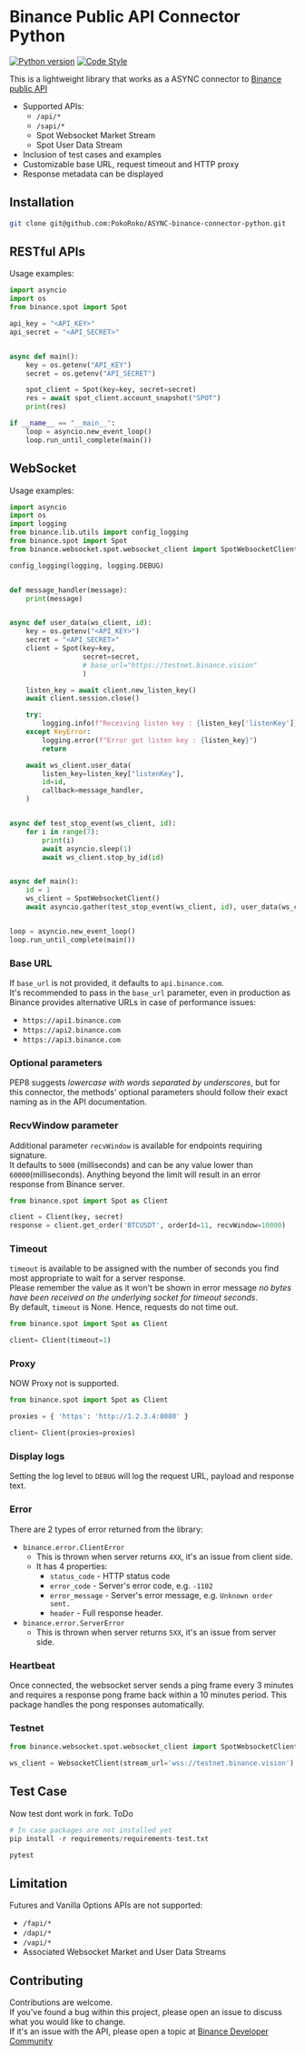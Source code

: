 # Binance Public API Connector Python
[![Python version](https://img.shields.io/pypi/pyversions/binance-connector)](https://www.python.org/downloads/)
[![Code Style](https://img.shields.io/badge/code_style-black-black)](https://black.readthedocs.io/en/stable/)


This is a lightweight library that works as a ASYNC connector to [Binance public API](https://github.com/binance/binance-spot-api-docs)

- Supported APIs:
    - `/api/*`
    - `/sapi/*`
    - Spot Websocket Market Stream
    - Spot User Data Stream
- Inclusion of test cases and examples
- Customizable base URL, request timeout and HTTP proxy
- Response metadata can be displayed


## Installation

```bash
git clone git@github.com:PokoRoko/ASYNC-binance-connector-python.git
```

## RESTful APIs

Usage examples:
```python
import asyncio
import os
from binance.spot import Spot

api_key = "<API_KEY>"
api_secret = "<API_SECRET>"


async def main():
    key = os.getenv("API_KEY")
    secret = os.getenv("API_SECRET")

    spot_client = Spot(key=key, secret=secret)
    res = await spot_client.account_snapshot("SPOT")
    print(res)

if __name__ == "__main__":
    loop = asyncio.new_event_loop()
    loop.run_until_complete(main())
```


## WebSocket

Usage examples:
```python
import asyncio
import os
import logging
from binance.lib.utils import config_logging
from binance.spot import Spot
from binance.websocket.spot.websocket_client import SpotWebsocketClient

config_logging(logging, logging.DEBUG)


def message_handler(message):
    print(message)


async def user_data(ws_client, id):
    key = os.getenv("<API_KEY>")
    secret = "<API_SECRET>"
    client = Spot(key=key,
                  secret=secret,
                  # base_url="https://testnet.binance.vision"
                  )

    listen_key = await client.new_listen_key()
    await client.session.close()

    try:
        logging.info(f"Receiving listen key : {listen_key['listenKey']}")
    except KeyError:
        logging.error(f"Error get listen key : {listen_key}")
        return

    await ws_client.user_data(
        listen_key=listen_key["listenKey"],
        id=id,
        callback=message_handler,
    )


async def test_stop_event(ws_client, id):
    for i in range(7):
        print(i)
        await asyncio.sleep(1)
        await ws_client.stop_by_id(id)


async def main():
    id = 1
    ws_client = SpotWebsocketClient()
    await asyncio.gather(test_stop_event(ws_client, id), user_data(ws_client, id))


loop = asyncio.new_event_loop()
loop.run_until_complete(main())
```

### Base URL

If `base_url` is not provided, it defaults to `api.binance.com`.<br/>
It's recommended to pass in the `base_url` parameter, even in production as Binance provides alternative URLs
in case of performance issues:
- `https://api1.binance.com`
- `https://api2.binance.com`
- `https://api3.binance.com`

### Optional parameters

PEP8 suggests _lowercase with words separated by underscores_, but for this connector,
the methods' optional parameters should follow their exact naming as in the API documentation.

### RecvWindow parameter

Additional parameter `recvWindow` is available for endpoints requiring signature.<br/>
It defaults to `5000` (milliseconds) and can be any value lower than `60000`(milliseconds).
Anything beyond the limit will result in an error response from Binance server.

```python
from binance.spot import Spot as Client

client = Client(key, secret)
response = client.get_order('BTCUSDT', orderId=11, recvWindow=10000)
```

### Timeout

`timeout` is available to be assigned with the number of seconds you find most appropriate to wait for a server response.<br/>
Please remember the value as it won't be shown in error message _no bytes have been received on the underlying socket for timeout seconds_.<br/>
By default, `timeout` is None. Hence, requests do not time out.

```python
from binance.spot import Spot as Client

client= Client(timeout=1)
```

### Proxy

NOW Proxy not is supported.

```python
from binance.spot import Spot as Client

proxies = { 'https': 'http://1.2.3.4:8080' }

client= Client(proxies=proxies)
```



### Display logs

Setting the log level to `DEBUG` will log the request URL, payload and response text.

### Error

There are 2 types of error returned from the library:
- `binance.error.ClientError`
    - This is thrown when server returns `4XX`, it's an issue from client side.
    - It has 4 properties:
        - `status_code` - HTTP status code
        - `error_code` - Server's error code, e.g. `-1102`
        - `error_message` - Server's error message, e.g. `Unknown order sent.`
        - `header` - Full response header. 
- `binance.error.ServerError`
    - This is thrown when server returns `5XX`, it's an issue from server side.


### Heartbeat

Once connected, the websocket server sends a ping frame every 3 minutes and requires a response pong frame back within
a 10 minutes period. This package handles the pong responses automatically.

### Testnet

```python
from binance.websocket.spot.websocket_client import SpotWebsocketClient as WebsocketClient

ws_client = WebsocketClient(stream_url='wss://testnet.binance.vision')
```

## Test Case
Now test dont work in fork. ToDo
```python
# In case packages are not installed yet
pip install -r requirements/requirements-test.txt

pytest
```

## Limitation

Futures and Vanilla Options APIs are not supported:
  - `/fapi/*`
  - `/dapi/*`
  - `/vapi/*`
  -  Associated Websocket Market and User Data Streams

## Contributing

Contributions are welcome.<br/>
If you've found a bug within this project, please open an issue to discuss what you would like to change.<br/>
If it's an issue with the API, please open a topic at [Binance Developer Community](https://dev.binance.vision)
